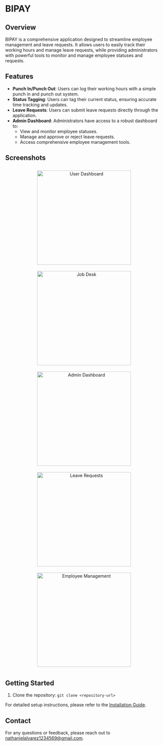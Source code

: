 # BIPAY

## Overview
BIPAY is a comprehensive application designed to streamline employee management and leave requests. It allows users to easily track their working hours and manage leave requests, while providing administrators with powerful tools to monitor and manage employee statuses and requests.

## Features
- **Punch In/Punch Out**: Users can log their working hours with a simple punch in and punch out system.
- **Status Tagging**: Users can tag their current status, ensuring accurate time tracking and updates.
- **Leave Requests**: Users can submit leave requests directly through the application.
- **Admin Dashboard**: Administrators have access to a robust dashboard to:
  - View and monitor employee statuses.
  - Manage and approve or reject leave requests.
  - Access comprehensive employee management tools.

## Screenshots

<p align="center">
  <img src="/public/image/bipay-dashboard.png" alt="User Dashboard" width="300" style="margin: 10px;">
  <img src="/public/image/bipay-job-desk.png" alt="Job Desk" width="300" style="margin: 10px;">
  <img src="/public/image/bipay-admin-dashboard.png" alt="Admin Dashboard" width="300" style="margin: 10px;">
  <img src="/public/image/bipay-admin-requests.png" alt="Leave Requests" width="300" style="margin: 10px;">
  <img src="/public/image/bipay-admin-employees.png" alt="Employee Management" width="300" style="margin: 10px;">
</p>

## Getting Started
1. Clone the repository: `git clone <repository-url>`

For detailed setup instructions, please refer to the [Installation Guide](docs/installation.md).

## Contact
For any questions or feedback, please reach out to [nathanielalvarez1234569@gmail.com](mailto:nathanielalvarez1234569@gmail.com).
